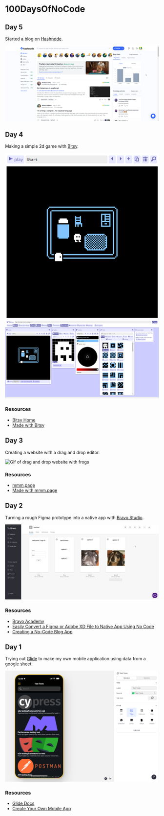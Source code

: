 # 100DaysOfNoCode

## Day 5

Started a blog on [Hashnode](https://hashnode.com/).

<img src="https://github.com/EmElkan/100DaysOfNoCode/blob/main/images/nc_day5.gif" alt="Gif of hashnode content feed, blog dashboard, and blog content">

## Day 4

Making a simple 2d game with [Bitsy](https://make.bitsy.org/).

<img src="https://github.com/EmElkan/100DaysOfNoCode/blob/main/images/nc_day4.gif" alt="Gif of game preview. Character starts in a bedroom, goes to sleep, and wakes up in a new world">
<img src="https://github.com/EmElkan/100DaysOfNoCode/blob/main/images/nc_day4.png" alt="Image of Bitsy UI">

### Resources

- [Bitsy Home](https://bitsy.org/)
- [Made with Bitsy](https://itch.io/games/made-with-bitsy)

## Day 3

Creating a website with a drag and drop editor.

<img src="https://github.com/EmElkan/100DaysOfNoCode/blob/main/images/nc_day3frogs.gif" alt="Gif of drag and drop website with frogs">

### Resources

- [mmm.page](https://mmm.page/)    
- [Made with mmm.page](https://showcase.mmm.page/)     

## Day 2

Turning a rough Figma prototype into a native app with [Bravo Studio](https://www.bravostudio.app/).

<img src="https://github.com/EmElkan/100DaysOfNoCode/blob/main/images/nc_day2.gif" alt="Gif of rough demo app designed in Figma and exported to Bravo Studio">

### Resources

- [Bravo Academy](https://www.bravostudio.app/bravo-academy)
- [Easily Convert a Figma or Adobe XD File to Native App Using No Code](https://www.youtube.com/watch?v=A_Ih0ETwMa0)
- [Creating a No-Code Blog App](https://www.youtube.com/watch?v=L9PsIwutYHk&t=3066s)


## Day 1

Trying out [Glide](https://www.glideapps.com/) to make my own mobile application using data from a google sheet.

<img src="https://github.com/EmElkan/100DaysOfNoCode/blob/main/images/nc_day1.gif" alt="Gif test tools app created in Glideapps">

### Resources

- [Glide Docs](https://docs.glideapps.com/all/start-here/welcome)
- [Create Your Own Mobile App](https://www.youtube.com/watch?v=lvTagti-ono)
